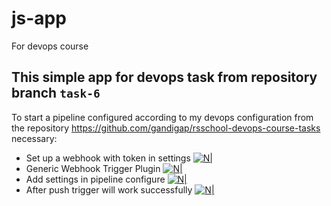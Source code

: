# js-app
For devops course

## This simple app for devops task from repository branch `task-6`


To start a pipeline configured according to my devops configuration from the repository https://github.com/gandigap/rsschool-devops-course-tasks necessary:

- Set up a webhook with token in settings
[![N|](https://cldup.com/dTxpPi9lDf.thumb.png)](https://nodesource.com/products/nsolid)
- Generic Webhook Trigger Plugin
[![N|](https://cldup.com/dTxpPi9lDf.thumb.png)](https://nodesource.com/products/nsolid)
- Add settings in pipeline configure
[![N|](https://cldup.com/dTxpPi9lDf.thumb.png)](https://nodesource.com/products/nsolid)
- After push trigger will work successfully
[![N|](https://cldup.com/dTxpPi9lDf.thumb.png)](https://nodesource.com/products/nsolid)